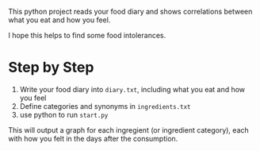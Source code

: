 This python project reads your food diary and shows correlations between what you eat and how you feel.

I hope this helps to find some food intolerances.

Step by Step
=============

1. Write your food diary into `diary.txt`, including what you eat and how you feel
2. Define categories and synonyms in `ingredients.txt` 
3. use python to run `start.py`

This will output a graph for each ingregient (or ingredient category),
each with how you felt in the days after the consumption.
